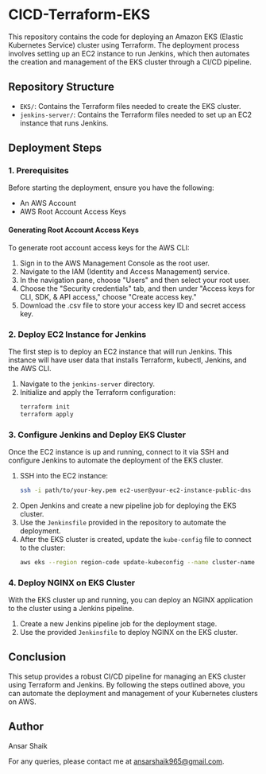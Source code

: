 
# CICD-Terraform-EKS

This repository contains the code for deploying an Amazon EKS (Elastic Kubernetes Service) cluster using Terraform. The deployment process involves setting up an EC2 instance to run Jenkins, which then automates the creation and management of the EKS cluster through a CI/CD pipeline.

## Repository Structure

- `EKS/`: Contains the Terraform files needed to create the EKS cluster.
- `jenkins-server/`: Contains the Terraform files needed to set up an EC2 instance that runs Jenkins.

## Deployment Steps

### 1. Prerequisites

Before starting the deployment, ensure you have the following:

- An AWS Account
- AWS Root Account Access Keys

#### Generating Root Account Access Keys

To generate root account access keys for the AWS CLI:

1. Sign in to the AWS Management Console as the root user.
2. Navigate to the IAM (Identity and Access Management) service.
3. In the navigation pane, choose "Users" and then select your root user.
4. Choose the "Security credentials" tab, and then under "Access keys for CLI, SDK, & API access," choose "Create access key."
5. Download the .csv file to store your access key ID and secret access key.

### 2. Deploy EC2 Instance for Jenkins

The first step is to deploy an EC2 instance that will run Jenkins. This instance will have user data that installs Terraform, kubectl, Jenkins, and the AWS CLI.

1. Navigate to the `jenkins-server` directory.
2. Initialize and apply the Terraform configuration:
   ```bash
   terraform init
   terraform apply
   ```

### 3. Configure Jenkins and Deploy EKS Cluster

Once the EC2 instance is up and running, connect to it via SSH and configure Jenkins to automate the deployment of the EKS cluster.

1. SSH into the EC2 instance:
   ```bash
   ssh -i path/to/your-key.pem ec2-user@your-ec2-instance-public-dns
   ```
2. Open Jenkins and create a new pipeline job for deploying the EKS cluster.
3. Use the `Jenkinsfile` provided in the repository to automate the deployment.
4. After the EKS cluster is created, update the `kube-config` file to connect to the cluster:
   ```bash
   aws eks --region region-code update-kubeconfig --name cluster-name
   ```

### 4. Deploy NGINX on EKS Cluster

With the EKS cluster up and running, you can deploy an NGINX application to the cluster using a Jenkins pipeline.

1. Create a new Jenkins pipeline job for the deployment stage.
2. Use the provided `Jenkinsfile` to deploy NGINX on the EKS cluster.

## Conclusion

This setup provides a robust CI/CD pipeline for managing an EKS cluster using Terraform and Jenkins. By following the steps outlined above, you can automate the deployment and management of your Kubernetes clusters on AWS.

## Author

Ansar Shaik

For any queries, please contact me at [ansarshaik965@gmail.com](mailto:ansarshaik965@gmail.com).
```#   n e w - e k s - p r o j e c t 
 
 
